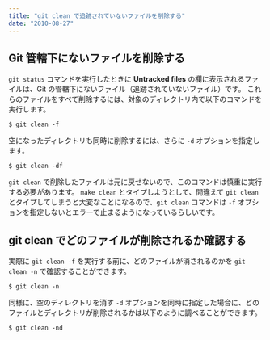 ```yaml
---
title: "git clean で追跡されていないファイルを削除する"
date: "2010-08-27"
---
```


Git 管轄下にないファイルを削除する
----

`git status` コマンドを実行したときに **Untracked files** の欄に表示されるファイルは、Git の管轄下にないファイル（追跡されていないファイル）です。
これらのファイルをすべて削除するには、対象のディレクトリ内で以下のコマンドを実行します。

```
$ git clean -f
```

空になったディレクトリも同時に削除するには、さらに `-d` オプションを指定します。

```
$ git clean -df
```

`git clean` で削除したファイルは元に戻せないので、このコマンドは慎重に実行する必要があります。
`make clean` とタイプしようとして、間違えて `git clean` とタイプしてしまうと大変なことになるので、`git clean` コマンドは `-f` オプションを指定しないとエラーで止まるようになっているらしいです。


git clean でどのファイルが削除されるか確認する
----

実際に `git clean -f` を実行する前に、どのファイルが消されるのかを `git clean -n` で確認することができます。

```
$ git clean -n
```

同様に、空のディレクトリを消す `-d` オプションを同時に指定した場合に、どのファイルとディレクトリが削除されるかは以下のように調べることができます。

```
$ git clean -nd
```

